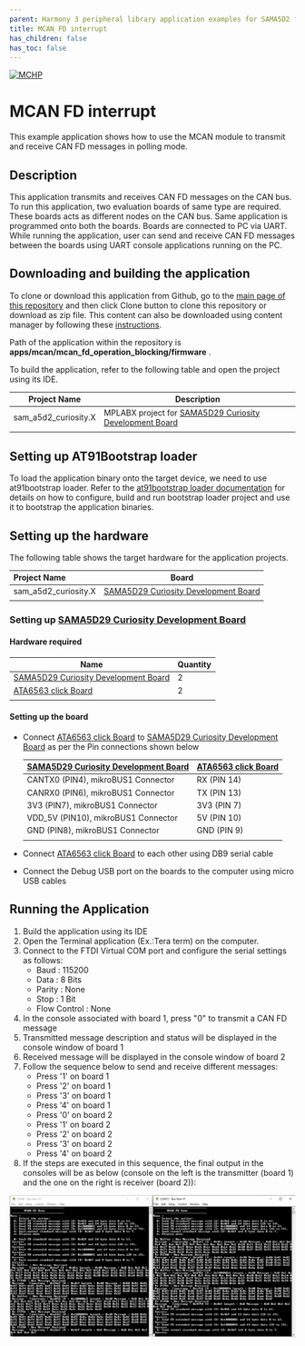 ```yaml
---
parent: Harmony 3 peripheral library application examples for SAMA5D2 family
title: MCAN FD interrupt 
has_children: false
has_toc: false
---
```


[![MCHP](https://www.microchip.com/ResourcePackages/Microchip/assets/dist/images/logo.png)](https://www.microchip.com)

# MCAN FD interrupt

This example application shows how to use the MCAN module to transmit and receive CAN FD messages in polling mode.

## Description

This application transmits and receives CAN FD messages on the CAN bus. To run this application, two evaluation boards of same type are required. These boards acts as different nodes on the CAN bus. Same application is programmed onto both the boards. Boards are connected to PC via UART. While running the application, user can send and receive CAN FD messages between the boards using UART console applications running on the PC.

## Downloading and building the application

To clone or download this application from Github, go to the [main page of this repository](https://github.com/Microchip-MPLAB-Harmony/csp_apps_sam_a5d2) and then click Clone button to clone this repository or download as zip file.
This content can also be downloaded using content manager by following these [instructions](https://github.com/Microchip-MPLAB-Harmony/contentmanager/wiki).

Path of the application within the repository is **apps/mcan/mcan_fd_operation_blocking/firmware** .

To build the application, refer to the following table and open the project using its IDE.

| Project Name      | Description                                    |
| ----------------- | ---------------------------------------------- |
| sam_a5d2_curiosity.X | MPLABX project for [SAMA5D29 Curiosity Development Board](https://www.microchip.com/en-us/development-tool/EV07R15A) |
|||

## Setting up AT91Bootstrap loader

To load the application binary onto the target device, we need to use at91bootstrap loader. Refer to the [at91bootstrap loader documentation](../../docs/readme_bootstrap.md) for details on how to configure, build and run bootstrap loader project and use it to bootstrap the application binaries.

## Setting up the hardware

The following table shows the target hardware for the application projects.

| Project Name| Board|
|:---------|:---------:|
| sam_a5d2_curiosity.X | [SAMA5D29 Curiosity Development Board](https://www.microchip.com/en-us/development-tool/EV07R15A) |
|||

### Setting up [SAMA5D29 Curiosity Development Board](https://www.microchip.com/en-us/development-tool/EV07R15A)

#### Hardware required

| Name |Quantity |
| -------- | ------- |
| [SAMA5D29 Curiosity Development Board](https://www.microchip.com/en-us/development-tool/EV07R15A) | 2 |
| [ATA6563 click Board](https://www.mikroe.com/ata6563-click) | 2 |
|||


#### Setting up the board

- Connect [ATA6563 click Board](https://www.mikroe.com/ata6563-click) to [SAMA5D29 Curiosity Development Board](https://www.microchip.com/en-us/development-tool/EV07R15A) as per the Pin connections shown below

    | [SAMA5D29 Curiosity Development Board](https://www.microchip.com/en-us/development-tool/EV07R15A) | [ATA6563 click Board](https://www.mikroe.com/ata6563-click) |
    | ------ | ------- |
    | CANTX0 (PIN4), mikroBUS1 Connector | RX (PIN 14) |
    | CANRX0 (PIN6), mikroBUS1 Connector | TX (PIN 13) |
    | 3V3 (PIN7),    mikroBUS1 Connector | 3V3 (PIN 7) |
    | VDD_5V (PIN10), mikroBUS1 Connector| 5V (PIN 10) |
    | GND (PIN8), mikroBUS1 Connector 	 | GND (PIN 9) |
    |||

- Connect [ATA6563 click Board](https://www.mikroe.com/ata6563-click) to each other using DB9 serial cable
- Connect the Debug USB port on the boards to the computer using micro USB cables

## Running the Application

1. Build the application using its IDE
2. Open the Terminal application (Ex.:Tera term) on the computer.
3. Connect to the FTDI Virtual COM port and configure the serial settings as follows:
    - Baud : 115200
    - Data : 8 Bits
    - Parity : None
    - Stop : 1 Bit
    - Flow Control : None
4. In the console associated with board 1, press "0" to transmit a CAN FD message
5. Transmitted message description and status will be displayed in the console window of board 1
6. Received message will be displayed in the console window of board 2
7. Follow the sequence below to send and receive different messages:
    - Press '1' on board 1
    - Press '2' on board 1
    - Press '3' on board 1
    - Press '4' on board 1
    - Press '0' on board 2
    - Press '1' on board 2
    - Press '2' on board 2
    - Press '3' on board 2
    - Press '4' on board 2
8. If the steps are executed in this sequence, the final output in the consoles will be as below (console on the left is the transmitter (board 1) and the one on the right is receiver (board 2)):

![output](images/output_mcan_fd_operation_interrupt.png)
